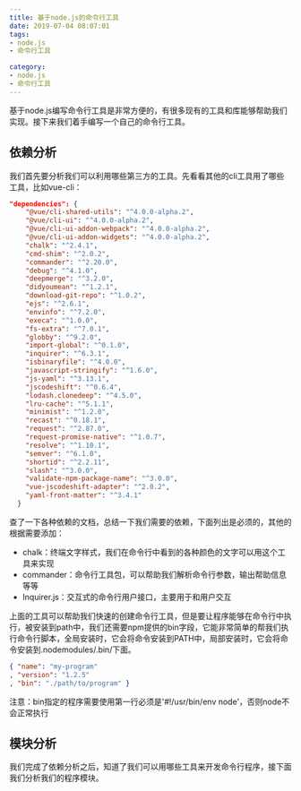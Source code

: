 ```yaml
---
title: 基于node.js的命令行工具
date: 2019-07-04 08:07:01
tags:
- node.js
- 命令行工具

category:
- node.js
- 命令行工具
---
```

<!-- webpack-dev-server、cli-service、vue相关的依赖等，可以提取到共用目录的，不放在每一个项目的package.json中，每一个项目的package.json只放与改项目相关的，特有的依赖，分模块打包，按需引入，每一个项目只加载需要的全局依赖，自定义的依赖放在自己目录下的node modules下 -->
基于node.js编写命令行工具是非常方便的，有很多现有的工具和库能够帮助我们实现。接下来我们着手编写一个自己的命令行工具。

## 依赖分析
我们首先要分析我们可以利用哪些第三方的工具。先看看其他的cli工具用了哪些工具，比如vue-cli：
```json
"dependencies": {
    "@vue/cli-shared-utils": "^4.0.0-alpha.2",
    "@vue/cli-ui": "^4.0.0-alpha.2",
    "@vue/cli-ui-addon-webpack": "^4.0.0-alpha.2",
    "@vue/cli-ui-addon-widgets": "^4.0.0-alpha.2",
    "chalk": "^2.4.1",
    "cmd-shim": "^2.0.2",
    "commander": "^2.20.0",
    "debug": "^4.1.0",
    "deepmerge": "^3.2.0",
    "didyoumean": "^1.2.1",
    "download-git-repo": "^1.0.2",
    "ejs": "^2.6.1",
    "envinfo": "^7.2.0",
    "execa": "^1.0.0",
    "fs-extra": "^7.0.1",
    "globby": "^9.2.0",
    "import-global": "^0.1.0",
    "inquirer": "^6.3.1",
    "isbinaryfile": "^4.0.0",
    "javascript-stringify": "^1.6.0",
    "js-yaml": "^3.13.1",
    "jscodeshift": "^0.6.4",
    "lodash.clonedeep": "^4.5.0",
    "lru-cache": "^5.1.1",
    "minimist": "^1.2.0",
    "recast": "^0.18.1",
    "request": "^2.87.0",
    "request-promise-native": "^1.0.7",
    "resolve": "^1.10.1",
    "semver": "^6.1.0",
    "shortid": "^2.2.11",
    "slash": "^3.0.0",
    "validate-npm-package-name": "^3.0.0",
    "vue-jscodeshift-adapter": "^2.0.2",
    "yaml-front-matter": "^3.4.1"
  }
```
查了一下各种依赖的文档，总结一下我们需要的依赖，下面列出是必须的，其他的根据需要添加：
* chalk：终端文字样式，我们在命令行中看到的各种颜色的文字可以用这个工具来实现
* commander：命令行工具包，可以帮助我们解析命令行参数，输出帮助信息等等
* Inquirer.js：交互式的命令行用户接口，主要用于和用户交互


上面的工具可以帮助我们快速的创建命令行工具，但是要让程序能够在命令行中执行，被安装到path中，我们还需要npm提供的bin字段，它能非常简单的帮我们执行命令行脚本，全局安装时，它会将命令安装到PATH中，局部安装时，它会将命令安装到.nodemodules/.bin/下面。
```json
{ "name": "my-program"
, "version": "1.2.5"
, "bin": "./path/to/program" }
```
注意：bin指定的程序需要使用第一行必须是'#!/usr/bin/env node'，否则node不会正常执行

## 模块分析
我们完成了依赖分析之后，知道了我们可以用哪些工具来开发命令行程序，接下面我们分析我们的程序模块。
